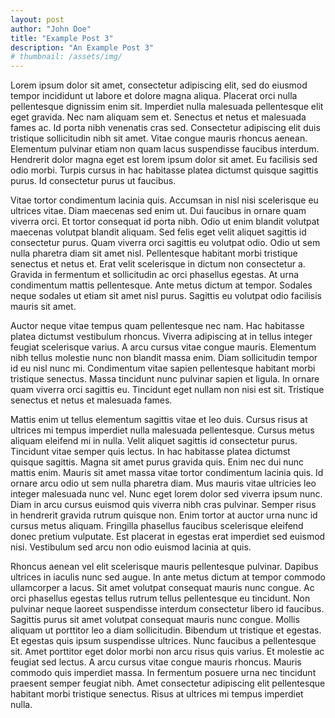 ```yaml
---
layout: post
author: "John Doe"
title: "Example Post 3"
description: "An Example Post 3"
# thumbnail: /assets/img/
---
```


Lorem ipsum dolor sit amet, consectetur adipiscing elit, sed do eiusmod tempor incididunt ut labore et dolore magna aliqua. Placerat orci nulla pellentesque dignissim enim sit. Imperdiet nulla malesuada pellentesque elit eget gravida. Nec nam aliquam sem et. Senectus et netus et malesuada fames ac. Id porta nibh venenatis cras sed. Consectetur adipiscing elit duis tristique sollicitudin nibh sit amet. Vitae congue mauris rhoncus aenean. Elementum pulvinar etiam non quam lacus suspendisse faucibus interdum. Hendrerit dolor magna eget est lorem ipsum dolor sit amet. Eu facilisis sed odio morbi. Turpis cursus in hac habitasse platea dictumst quisque sagittis purus. Id consectetur purus ut faucibus.

Vitae tortor condimentum lacinia quis. Accumsan in nisl nisi scelerisque eu ultrices vitae. Diam maecenas sed enim ut. Dui faucibus in ornare quam viverra orci. Et tortor consequat id porta nibh. Odio ut enim blandit volutpat maecenas volutpat blandit aliquam. Sed felis eget velit aliquet sagittis id consectetur purus. Quam viverra orci sagittis eu volutpat odio. Odio ut sem nulla pharetra diam sit amet nisl. Pellentesque habitant morbi tristique senectus et netus et. Erat velit scelerisque in dictum non consectetur a. Gravida in fermentum et sollicitudin ac orci phasellus egestas. At urna condimentum mattis pellentesque. Ante metus dictum at tempor. Sodales neque sodales ut etiam sit amet nisl purus. Sagittis eu volutpat odio facilisis mauris sit amet.

Auctor neque vitae tempus quam pellentesque nec nam. Hac habitasse platea dictumst vestibulum rhoncus. Viverra adipiscing at in tellus integer feugiat scelerisque varius. A arcu cursus vitae congue mauris. Elementum nibh tellus molestie nunc non blandit massa enim. Diam sollicitudin tempor id eu nisl nunc mi. Condimentum vitae sapien pellentesque habitant morbi tristique senectus. Massa tincidunt nunc pulvinar sapien et ligula. In ornare quam viverra orci sagittis eu. Tincidunt eget nullam non nisi est sit. Tristique senectus et netus et malesuada fames.

Mattis enim ut tellus elementum sagittis vitae et leo duis. Cursus risus at ultrices mi tempus imperdiet nulla malesuada pellentesque. Cursus metus aliquam eleifend mi in nulla. Velit aliquet sagittis id consectetur purus. Tincidunt vitae semper quis lectus. In hac habitasse platea dictumst quisque sagittis. Magna sit amet purus gravida quis. Enim nec dui nunc mattis enim. Mauris sit amet massa vitae tortor condimentum lacinia quis. Id ornare arcu odio ut sem nulla pharetra diam. Mus mauris vitae ultricies leo integer malesuada nunc vel. Nunc eget lorem dolor sed viverra ipsum nunc. Diam in arcu cursus euismod quis viverra nibh cras pulvinar. Semper risus in hendrerit gravida rutrum quisque non. Enim tortor at auctor urna nunc id cursus metus aliquam. Fringilla phasellus faucibus scelerisque eleifend donec pretium vulputate. Est placerat in egestas erat imperdiet sed euismod nisi. Vestibulum sed arcu non odio euismod lacinia at quis.

Rhoncus aenean vel elit scelerisque mauris pellentesque pulvinar. Dapibus ultrices in iaculis nunc sed augue. In ante metus dictum at tempor commodo ullamcorper a lacus. Sit amet volutpat consequat mauris nunc congue. Ac orci phasellus egestas tellus rutrum tellus pellentesque eu tincidunt. Non pulvinar neque laoreet suspendisse interdum consectetur libero id faucibus. Sagittis purus sit amet volutpat consequat mauris nunc congue. Mollis aliquam ut porttitor leo a diam sollicitudin. Bibendum ut tristique et egestas. Et egestas quis ipsum suspendisse ultrices. Nunc faucibus a pellentesque sit. Amet porttitor eget dolor morbi non arcu risus quis varius. Et molestie ac feugiat sed lectus. A arcu cursus vitae congue mauris rhoncus. Mauris commodo quis imperdiet massa. In fermentum posuere urna nec tincidunt praesent semper feugiat nibh. Amet consectetur adipiscing elit pellentesque habitant morbi tristique senectus. Risus at ultrices mi tempus imperdiet nulla.
